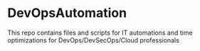 # DevOpsAutomation
This repo contains files and scripts for IT automations and time optimizations for DevOps/DevSecOps/Cloud professionals
